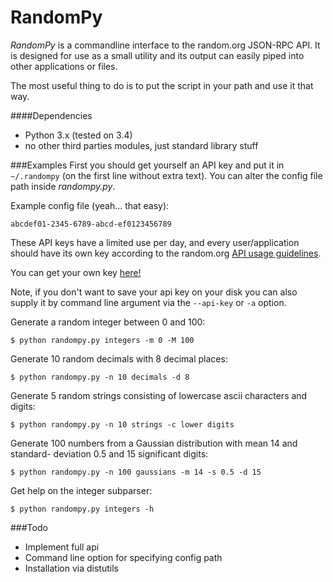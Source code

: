 RandomPy
========
*RandomPy* is a commandline interface to the random.org JSON-RPC API.
It is designed for use as a small utility and its output can easily piped into
other applications or files.

The most useful thing to do is to put the script in your path and use it that way.

####Dependencies
* Python 3.x (tested on 3.4)
* no other third parties modules, just standard library stuff

###Examples
First you should get yourself an API key and put it in ```~/.randompy``` (on
the first line without extra text). You can alter the config file path inside
*randompy.py*.

Example config file (yeah... that easy):
```
abcdef01-2345-6789-abcd-ef0123456789
```

These API keys have a limited use per day, and every user/application should
have its own key according to the random.org
[API usage guidelines](https://api.random.org/guidelines).

You can get your own key [here!](https://api.random.org/api-keys/beta)

Note, if you don't want to save your api key on your disk you can also supply
it by command line argument via the ```--api-key``` or ```-a``` option.

Generate a random integer between 0 and 100:
```
$ python randompy.py integers -m 0 -M 100
```

Generate 10 random decimals with 8 decimal places:
```
$ python randompy.py -n 10 decimals -d 8
```

Generate 5 random strings consisting of lowercase ascii characters and digits:
```
$ python randompy.py -n 10 strings -c lower digits
```

Generate 100 numbers from a Gaussian distribution with mean 14 and standard-
deviation 0.5 and 15 significant digits:
```
$ python randompy.py -n 100 gaussians -m 14 -s 0.5 -d 15
```

Get help on the integer subparser:
```
$ python randompy.py integers -h
```

###Todo
- Implement full api
- Command line option for specifying config path
- Installation via distutils
